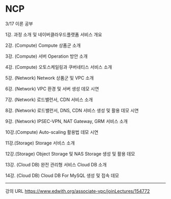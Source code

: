 # NCP

3/17 이론 공부

1강. 과정 소개 및 네이버클라우드플랫폼 서비스 개요

2강. (Compute) Compute 상품군 소개

3강. (Compute) 서버 Operation 방안 소개

4강. (Compute) 오토스케일링과 쿠버네티스 서비스 소개

5강. (Network) Network 상품군 및 VPC 소개

6강. (Network) VPC 환경 및 서버 생성 데모 시연

7강. (Network) 로드밸런서, CDN 서비스 소개

8강. (Network) 로드밸런서, DNS, CDN 서비스 생성 및 활용 데모 시연

9강. (Network) IPSEC-VPN, NAT Gateway, GRM 서비스 소개

10강.(Compute) Auto-scaling 활용법 데모 시연

11강.(Storage) Storage 서비스 소개

12강.(Storage) Object Storage 및 NAS Storage 생성 및 활용 데모

13강. (Cloud DB) 완전 관리형 서비스 Cloud DB 소개

14강. (Cloud DB) Cloud DB For MySQL 생성 및 접속 데모

-----------------------------------------------------------------------


강의 URL
https://www.edwith.org/associate-vpc/joinLectures/154772
